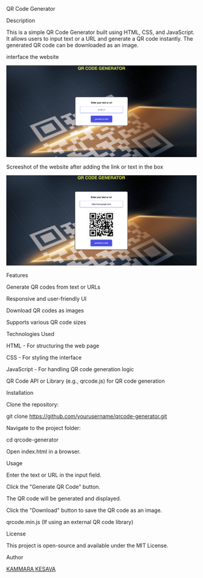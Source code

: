 QR Code Generator

Description

This is a simple QR Code Generator built using HTML, CSS, and JavaScript. It allows users to input text or a URL and generate a QR code instantly. The generated QR code can be downloaded as an image.




interface the website



![image1](image1.png)



Screeshot of the website after adding the link or text in the box

![image2](image2.png)




Features

Generate QR codes from text or URLs

Responsive and user-friendly UI

Download QR codes as images

Supports various QR code sizes

Technologies Used

HTML - For structuring the web page

CSS - For styling the interface

JavaScript - For handling QR code generation logic

QR Code API or Library (e.g., qrcode.js) for QR code generation

Installation

Clone the repository:

git clone https://github.com/yourusername/qrcode-generator.git

Navigate to the project folder:

cd qrcode-generator

Open index.html in a browser.

Usage

Enter the text or URL in the input field.

Click the "Generate QR Code" button.

The QR code will be generated and displayed.

Click the "Download" button to save the QR code as an image.



qrcode.min.js (If using an external QR code library)

License

This project is open-source and available under the MIT License.

Author

[KAMMARA KESAVA](https://github.com/kammara-keshava)
